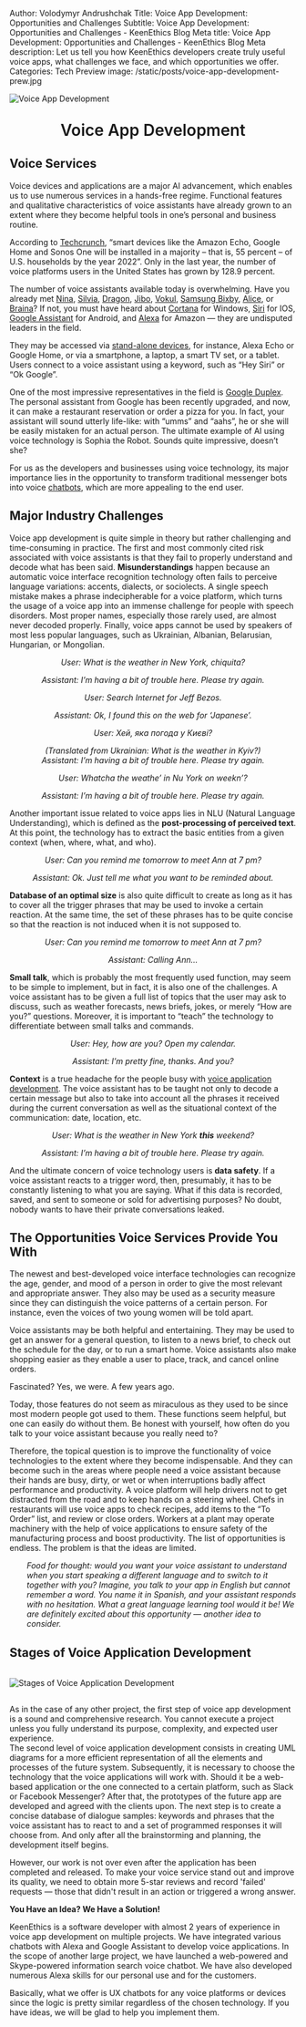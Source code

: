 Author: Volodymyr Andrushchak
Title: Voice App Development: Opportunities and Challenges
Subtitle: Voice App Development: Opportunities and Challenges - KeenEthics Blog
Meta title: Voice App Development: Opportunities and Challenges - KeenEthics Blog
Meta description: Let us tell you how KeenEthics developers create truly useful voice apps, what challenges we face, and which opportunities we offer.
Categories: Tech
Preview image: /static/posts/voice-app-development-prew.jpg

![Voice App Development](/static/posts/voice-app-development.jpg)

<div><h1 style="font-weight: 600; margin-top: 30px" align="center">Voice App Development</h1></div>

## Voice Services

Voice devices and applications are a major AI advancement, which enables us to use numerous services in a hands-free regime. Functional features and qualitative characteristics of voice assistants have already grown to an extent where they become helpful tools in one’s personal and business routine.

<div>
  <p>
    According to <a href="https://techcrunch.com/2017/11/08/voice-enabled-smart-speakers-to-reach-55-of-u-s-households-by-2022-says-report/" target="_blank" rel="noopener noreferrer nofollow">Techcrunch</a>, “smart devices like the Amazon Echo, Google Home and Sonos One will be installed in a majority – that is, 55 percent – of U.S. households by the year 2022”. Only in the last year, the number of voice platforms users in the United States has grown by 128.9 percent.
  </p>
</div>

<div>
  <p>
    <a href="" target="_blank" rel="noopener noreferrer nofollow"></a>
    The number of voice assistants available today is overwhelming. Have you already met <a href="https://www.nuance.com/omni-channel-customer-engagement/digital/virtual-assistant/nina.html" target="_blank" rel="noopener noreferrer nofollow">Nina</a>, <a href="http://www.silvia.ai/" target="_blank" rel="noopener noreferrer nofollow">Silvia</a>, <a href="https://www.nuance.com/dragon/dragon-anywhere.html" target="_blank" rel="noopener noreferrer nofollow">Dragon</a>, <a href="https://www.jibo.com/" target="_blank" rel="noopener noreferrer nofollow">Jibo</a>, <a href="http://www.vokulnation.com/" target="_blank" rel="noopener noreferrer nofollow">Vokul</a>, <a href="https://www.samsung.com/us/explore/bixby/" target="_blank" rel="noopener noreferrer nofollow">Samsung Bixby</a>, <a href="https://yandex.com/company/blog/say-privet-to-alice-yandex-s-intelligent-assistant" target="_blank" rel="noopener noreferrer nofollow">Alice</a>, or <a href="https://www.brainasoft.com/braina/" target="_blank" rel="noopener noreferrer nofollow">Braina</a>? If not, you must have heard about <a href="https://www.microsoft.com/en-us/cortana" target="_blank" rel="noopener noreferrer nofollow">Cortana</a> for Windows, <a href="https://www.apple.com/siri/" target="_blank" rel="noopener noreferrer nofollow">Siri</a> for IOS, <a href="https://assistant.google.com/intl/en_uk/#?modal_active=none" target="_blank" rel="noopener noreferrer nofollow">Google Assistant</a> for Android, and <a href="https://www.amazon.com/Amazon-Echo-And-Alexa-Devices/b?ie=UTF8&node=9818047011" target="_blank" rel="noopener noreferrer nofollow">Alexa</a> for Amazon ― they are undisputed leaders in the field. 
  </p>
</div>

<div>
  <p>
    They may be accessed via <a href="https://keenethics.com/blog/1539840666250-best-smart-speakers-2018" target="_blank" rel="noopener noreferrer nofollow">stand-alone devices</a>, for instance, Alexa Echo or Google Home, or via a smartphone, a laptop, a smart TV set, or a tablet. Users connect to a voice assistant using a keyword, such as “Hey Siri” or “Ok Google”.
  </p>
</div>

<div>
  <p>
    One of the most impressive representatives in the field is <a href="https://ai.googleblog.com/" target="_blank" rel="noopener noreferrer nofollow">Google Duplex</a>. The personal assistant from Google has been recently upgraded, and now, it can make a restaurant reservation or order a pizza for you. In fact, your assistant will sound utterly life-like: with “umms” and “aahs”, he or she will be easily mistaken for an actual person. The ultimate example of AI using voice technology is Sophia the Robot. Sounds quite impressive, doesn’t she?
  </p>
</div>

For us as the developers and businesses using voice technology, its major importance lies in the opportunity to transform traditional messenger bots into voice [chatbots](/services-web-development-chatbot), which are more appealing to the end user.

## Major Industry Challenges

Voice app development is quite simple in theory but rather challenging and time-consuming in practice. The first and most commonly cited risk associated with voice assistants is that they fail to properly understand and decode what has been said. **Misunderstandings** happen because an automatic voice interface recognition technology often fails to perceive language variations: accents, dialects, or sociolects. A single speech mistake makes a phrase indecipherable for a voice platform, which turns the usage of a voice app into an immense challenge for people with speech disorders. Most proper names, especially those rarely used, are almost never decoded properly. Finally, voice apps cannot be used by speakers of most less popular languages, such as Ukrainian, Albanian, Belarusian, Hungarian, or Mongolian. 

<div style="text-align: center; font-style: italic;margin-bottom: 14px;">
  <p style="margin-bottom: 0">User: What is the weather in New York, chiquita?</p>
  <p style="margin-bottom: 0">Assistant: I’m having a bit of trouble here. Please try again.</p>
</div>

<div style="text-align: center; font-style: italic;margin-bottom: 14px;">
  <p style="margin-bottom: 0">User: Search Internet for Jeff Bezos.</p>
  <p style="margin-bottom: 0">Assistant: Ok, I found this on the web for ‘Japanese’.</p>
</div>

<div style="text-align: center; font-style: italic;margin-bottom: 14px;"> 
  <p style="margin-bottom: 0">User: Хей, яка погода у Києві?</p>
  <p style="margin-bottom: 0">(Translated from Ukrainian: What is the weather in Kyiv?)</br>
    Assistant: I’m having a bit of trouble here. Please try again.</p>
</div>

<div style="text-align: center; font-style: italic;margin-bottom: 14px;">
  <p style="margin-bottom: 0">User: Whatcha the weathe’ in Nu York on weekn’?</p>
  <p style="margin-bottom: 0">Assistant: I’m having a bit of trouble here. Please try again.</p>
</div>

Another important issue related to voice apps lies in NLU (Natural Language Understanding), which is defined as the **post-processing of perceived text**. At this point, the technology has to extract the basic entities from a given context (when, where, what, and who). 

<div style="text-align: center; font-style: italic;margin-bottom: 14px;">
  <p style="margin-bottom: 0">User: Can you remind me tomorrow to meet Ann at 7 pm?</p>
  <p style="margin-bottom: 0">Assistant: Ok. Just tell me what you want to be reminded about.</p>
</div>

**Database of an optimal size** is also quite difficult to create as long as it has to cover all the trigger phrases that may be used to invoke a certain reaction. At the same time, the set of these phrases has to be quite concise so that the reaction is not induced when it is not supposed to. 

<div style="text-align: center; font-style: italic;margin-bottom: 14px;">
  <p style="margin-bottom: 0">User: Can you remind me tomorrow to meet Ann at 7 pm?</p>
  <p style="margin-bottom: 0">Assistant: Calling Ann...</p>
</div>

**Small talk**, which is probably the most frequently used function, may seem to be simple to implement, but in fact, it is also one of the challenges. A voice assistant has to be given a full list of topics that the user may ask to discuss, such as weather forecasts, news briefs, jokes, or merely “How are you?” questions. Moreover, it is important to “teach” the technology to differentiate between small talks and commands.

<div style="text-align: center; font-style: italic;margin-bottom: 14px;">
  <p style="margin-bottom: 0">User: Hey, how are you? Open my calendar.</p>
  <p style="margin-bottom: 0">Assistant: I’m pretty fine, thanks. And you?</p>
</div>

**Context** is a true headache for the people busy with [voice application development](/services-web-development). The voice assistant has to be taught not only to decode a certain message but also to take into account all the phrases it received during the current conversation as well as the situational context of the communication: date, location, etc. 

<div style="text-align: center; font-style: italic;margin-bottom: 14px;">
  <p style="margin-bottom: 0">User: What is the weather in New York <b>this</b> weekend?</p>
  <p style="margin-bottom: 0">Assistant: I’m having a bit of trouble here. Please try again.</p>
</div>

And the ultimate concern of voice technology users is **data safety**. If a voice assistant reacts to a trigger word, then, presumably, it has to be constantly listening to what you are saying. What if this data is recorded, saved, and sent to someone or sold for advertising purposes? No doubt, nobody wants to have their private conversations leaked.

## The Opportunities Voice Services Provide You With

The newest and best-developed voice interface technologies can recognize the age, gender, and mood of a person in order to give the most relevant and appropriate answer. They also may be used as a security measure since they can distinguish the voice patterns of a certain person. For instance, even the voices of two young women will be told apart.

Voice assistants may be both helpful and entertaining. They may be used to get an answer for a general question, to listen to a news brief, to check out the schedule for the day, or to run a smart home. Voice assistants also make shopping easier as they enable a user to place, track, and cancel online orders.

Fascinated? Yes, we were. A few years ago.

Today, those features do not seem as miraculous as they used to be since most modern people got used to them. These functions seem helpful, but one can easily do without them. Be honest with yourself, how often do you talk to your voice assistant because you really need to?  

Therefore, the topical question is to improve the functionality of voice technologies to the extent where they become indispensable. And they can become such in the areas where people need a voice assistant because their hands are busy, dirty, or wet or when interruptions badly affect performance and productivity. A voice platform will help drivers not to get distracted from the road and to keep hands on a steering wheel. Chefs in restaurants will use voice apps to check recipes, add items to the “To Order” list, and review or close orders. Workers at a plant may operate machinery with the help of voice applications to ensure safety of the manufacturing process and boost productivity. The list of opportunities is endless. The problem is that the ideas are limited.

<div style="padding-left: 6%; font-style: italic">
  <p>
    Food for thought: would you want your voice assistant to understand when you start speaking a different language and to switch to it together with you? Imagine, you talk to your app in English but cannot remember a word. You name it in Spanish, and your assistant responds with no hesitation. What a great language learning tool would it be! We are definitely excited about this opportunity ― another idea to consider.
  </p>
</div>

## Stages of Voice Application Development 

<div>
  <img style="margin: 15px auto;" src="/static/posts/photo_2019-01-22 12.35.38.jpeg" alt="Stages of Voice Application Development"/>
</div>

As in the case of any other project, the first step of voice app development is a sound and comprehensive research. You cannot execute a project unless you fully understand its purpose, complexity, and expected user experience.  
The second level of voice application development consists in creating UML diagrams for a more efficient representation of all the elements and processes of the future system.
Subsequently, it is necessary to choose the technology that the voice applications will work with. Should it be a web-based application or the one connected to a certain platform, such as Slack or Facebook Messenger? After that, the prototypes of the future app are developed and agreed with the clients upon. 
The next step is to create a concise database of dialogue samples: keywords and phrases that the voice assistant has to react to and a set of programmed responses it will choose from. And only after all the brainstorming and planning, the development itself begins.

However, our work is not over even after the application has been completed and released. To make your voice service stand out and improve its quality, we need to obtain more 5-star reviews and record 'failed' requests ―  those that didn't result in an action or triggered a wrong answer.  


__You Have an Idea? We Have a Solution!__

KeenEthics is a software developer with almost 2 years of experience in voice app development on multiple projects. We have integrated various chatbots with Alexa and Google Assistant to develop voice applications. In the scope of another large project, we have launched a web-powered and Skype-powered information search voice chatbot. We have also developed numerous Alexa skills for our personal use and for the customers.

Basically, what we offer is UX chatbots for any voice platforms or devices since the logic is pretty similar regardless of the chosen technology. If you have ideas, we will be glad to help you implement them.
